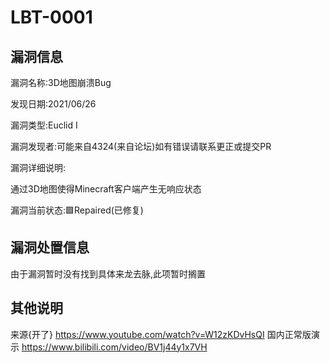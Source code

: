 # LBT-0001
## 漏洞信息
漏洞名称:3D地图崩溃Bug

发现日期:2021/06/26

漏洞类型:Euclid I

漏洞发现者:可能来自4324(来自论坛)如有错误请联系更正或提交PR

漏洞详细说明:

通过3D地图使得Minecraft客户端产生无响应状态

漏洞当前状态:🟩Repaired(已修复)

## 漏洞处置信息
由于漏洞暂时没有找到具体来龙去脉,此项暂时搁置
## 其他说明
来源{开了}
https://www.youtube.com/watch?v=W12zKDvHsQI
国内正常版演示
https://www.bilibili.com/video/BV1j44y1x7VH
